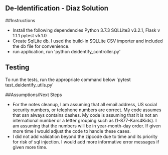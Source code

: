 ## De-Identification - Diaz Solution

##Instructions
- Install the following dependencies
    Python 3.7.3
    SQLLite3 v3.2.1, 
    Flask v 1.1.1
    pytest v5.1.0
- Create SqlLite db.
    I used the build-in SQLLite CSV importer and included the db file for convenience. 
- run application,
    run 'python deidentify_controller.py'

## Testing
To run the tests, run the appropriate command below
'pytest test_deidentify_utils.py'

##Assumptions/Next Steps
- For the notes cleanup, I am assuming that all email address, US social security numbers, or telephone numbers are correct. My code assumes that ssn always contains dashes. My code is assuming that it is not an international number or a letter grouping such as (1-877-Kars4Kids). I am assuming that the numbers will be in year-month-day order. If given more time I would adjust the code to handle these cases.
-  I did not add validation beyond the zipcode due to time and its priority for risk of sql injection. I would add more informative error messages if given more time. 
